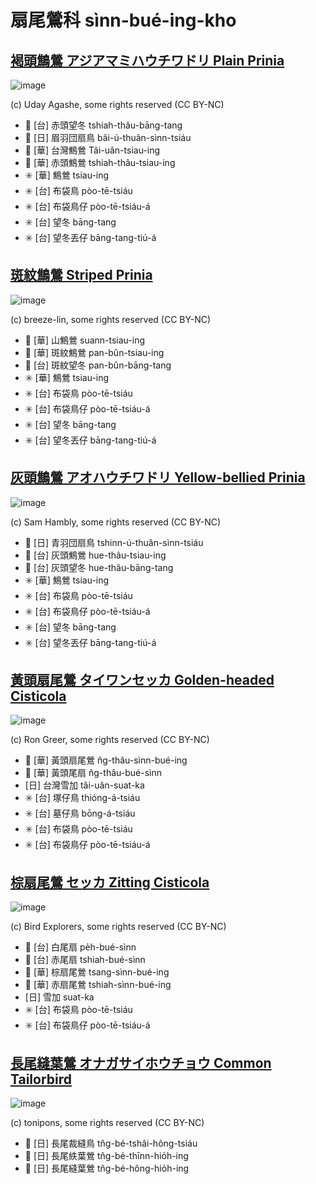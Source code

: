 # 扇尾鶯科 sìnn-bué-ing-kho

## [褐頭鷦鶯 アジアマミハウチワドリ Plain Prinia](https://ebird.org/species/plapri1)

![image](https://inaturalist-open-data.s3.amazonaws.com/photos/90040125/medium.jpg)

(c) Uday Agashe, some rights reserved (CC BY-NC)

- 🎯 [台] 赤頭望冬 tshiah-thâu-bāng-tang
- 🎯 [日] 眉羽団扇鳥 bâi-ú-thuân-sìnn-tsiáu
- 🎯 [華] 台灣鷦鶯 Tâi-uân-tsiau-ing
- 🎯 [華] 赤頭鷦鶯 tshiah-thâu-tsiau-ing
- ✳️ [華] 鷦鶯 tsiau-ing
- ✳️ [台] 布袋鳥 pòo-tē-tsiáu
- ✳️ [台] 布袋鳥仔 pòo-tē-tsiáu-á
- ✳️ [台] 望冬 bāng-tang
- ✳️ [台] 望冬丟仔 bāng-tang-tiú-á

## [斑紋鷦鶯 Striped Prinia](https://ebird.org/species/strpri8)

![image](https://inaturalist-open-data.s3.amazonaws.com/photos/36122856/medium.jpeg)

(c) breeze-lin, some rights reserved (CC BY-NC)

- 🎯 [華] 山鷦鶯 suann-tsiau-ing
- 🎯 [華] 斑紋鷦鶯 pan-bûn-tsiau-ing
- 🎯 [台] 斑紋望冬 pan-bûn-bāng-tang
- ✳️ [華] 鷦鶯 tsiau-ing
- ✳️ [台] 布袋鳥 pòo-tē-tsiáu
- ✳️ [台] 布袋鳥仔 pòo-tē-tsiáu-á
- ✳️ [台] 望冬 bāng-tang
- ✳️ [台] 望冬丟仔 bāng-tang-tiú-á

## [灰頭鷦鶯 アオハウチワドリ Yellow-bellied Prinia](https://ebird.org/species/yebpri1)

![image](https://inaturalist-open-data.s3.amazonaws.com/photos/293220944/medium.jpg)

(c) Sam Hambly, some rights reserved (CC BY-NC)

- 🎯 [日] 青羽団扇鳥 tshinn-ú-thuân-sìnn-tsiáu
- 🎯 [台] 灰頭鷦鶯 hue-thâu-tsiau-ing
- 🎯 [台] 灰頭望冬 hue-thâu-bāng-tang
- ✳️ [華] 鷦鶯 tsiau-ing
- ✳️ [台] 布袋鳥 pòo-tē-tsiáu
- ✳️ [台] 布袋鳥仔 pòo-tē-tsiáu-á
- ✳️ [台] 望冬 bāng-tang
- ✳️ [台] 望冬丟仔 bāng-tang-tiú-á

## [黃頭扇尾鶯 タイワンセッカ Golden-headed Cisticola](https://ebird.org/species/gohcis1)

![image](https://inaturalist-open-data.s3.amazonaws.com/photos/56925736/medium.jpg)

(c) Ron Greer, some rights reserved (CC BY-NC)

- 🎯 [華] 黃頭扇尾鶯 n̂g-thâu-sìnn-bué-ing
- 🎯 [華] 黃頭尾扇 n̂g-thâu-bué-sìnn
- [日] 台灣雪加 tâi-uân-suat-ka
- ✳️ [台] 塚仔鳥 thióng-á-tsiáu
- ✳️ [台] 墓仔鳥 bōng-á-tsiáu
- ✳️ [台] 布袋鳥 pòo-tē-tsiáu
- ✳️ [台] 布袋鳥仔 pòo-tē-tsiáu-á

## [棕扇尾鶯 セッカ Zitting Cisticola](https://ebird.org/species/zitcis1)

![image](https://inaturalist-open-data.s3.amazonaws.com/photos/32875519/medium.jpg)

(c) Bird Explorers, some rights reserved (CC BY-NC)

- 🎯 [台] 白尾扇 pe̍h-bué-sìnn
- 🎯 [台] 赤尾扇 tshiah-bué-sìnn
- 🎯 [華] 棕扇尾鶯 tsang-sìnn-bué-ing
- 🎯 [華] 赤扇尾鶯 tshiah-sìnn-bué-ing
- [日] 雪加 suat-ka
- ✳️ [台] 布袋鳥 pòo-tē-tsiáu
- ✳️ [台] 布袋鳥仔 pòo-tē-tsiáu-á

## [長尾縫葉鶯 オナガサイホウチョウ Common Tailorbird](https://ebird.org/species/comtai1)

![image](https://inaturalist-open-data.s3.amazonaws.com/photos/56547209/medium.jpeg)

(c) tonipons, some rights reserved (CC BY-NC)

- 🎯 [日] 長尾裁縫鳥 tn̂g-bé-tshâi-hông-tsiáu
- 🎯 [日] 長尾紩葉鶯 tn̂g-bé-thīnn-hio̍h-ing
- 🎯 [日] 長尾縫葉鶯 tn̂g-bé-hông-hio̍h-ing
